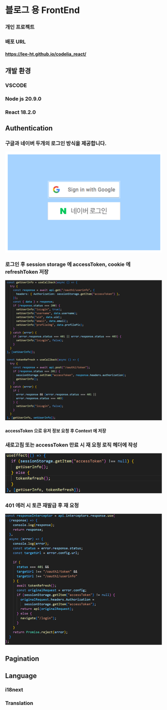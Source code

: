 # 블로그 용 FrontEnd

### 개인 프로젝트

### 배포 URL

#### https://lee-ht.github.io/codelia_react/

## 개발 환경

### VSCODE

### Node js 20.9.0

### React 18.2.0

## Authentication

### 구글과 네이버 두개의 로그인 방식을 제공합니다.

![Login-Page](.github/Images/authentication/codelia_login.png)

### 로그인 후 session storage 에 accessToken, cookie 에 refreshToken 저장

![Token-API](.github/Images/authentication/codelia_token.png)

#### accessToken 으로 유저 정보 요청 후 Context 에 저장

### 새로고침 또는 accessToken 만료 시 재 요청 로직 헤더에 작성

![Refresh-Token](.github/Images/authentication/codelia_refresh.png)

### 401 에러 시 토큰 재발급 후 재 요청
![Request-401](.github/Images/authentication/codelia_request.png)

## Pagination

## Language

### i18next

### Translation